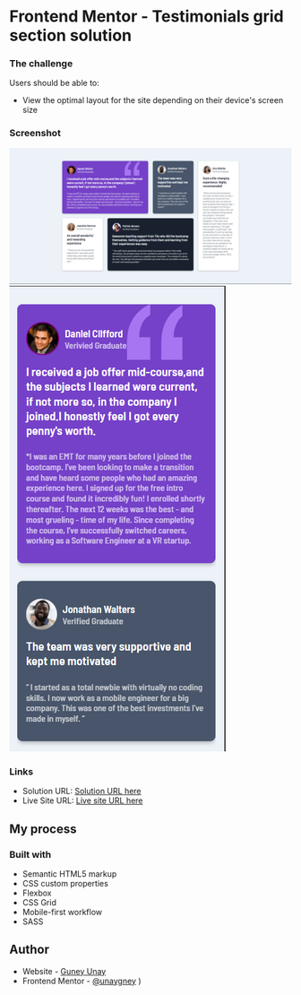 # Frontend Mentor - Testimonials grid section solution

### The challenge

Users should be able to:

- View the optimal layout for the site depending on their device's screen size

### Screenshot

![Desktop](./screenshots/desktop.png)
![Mobile](./screenshots/mobile.png)


### Links

- Solution URL: [Solution URL here](https://www.frontendmentor.io/solutions/testimonials-grid-section-ZuTpe1r43v)
- Live Site URL: [Live site URL here](https://unaygney.github.io/gridSections/)

## My process

### Built with

- Semantic HTML5 markup
- CSS custom properties
- Flexbox
- CSS Grid
- Mobile-first workflow
- SASS



## Author

- Website - [Guney Unay](https://www.guneyunay.com)
- Frontend Mentor - [@unaygney](https://www.frontendmentor.io/profile/unaygney)
)







